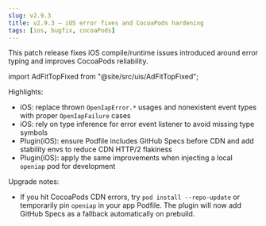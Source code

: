 ```yaml
---
slug: v2.9.3
title: v2.9.3 — iOS error fixes and CocoaPods hardening
tags: [ios, bugfix, cocoaPods]
---
```


This patch release fixes iOS compile/runtime issues introduced around error typing and improves CocoaPods reliability.

<!-- truncate -->

import AdFitTopFixed from "@site/src/uis/AdFitTopFixed";

<AdFitTopFixed />

Highlights:

- iOS: replace thrown `OpenIapError.*` usages and nonexistent event types with proper `OpenIapFailure` cases
- iOS: rely on type inference for error event listener to avoid missing type symbols
- Plugin(iOS): ensure Podfile includes GitHub Specs before CDN and add stability envs to reduce CDN HTTP/2 flakiness
- Plugin(iOS): apply the same improvements when injecting a local `openiap` pod for development

Upgrade notes:

- If you hit CocoaPods CDN errors, try `pod install --repo-update` or temporarily pin `openiap` in your app Podfile. The plugin will now add GitHub Specs as a fallback automatically on prebuild.
